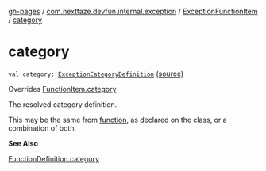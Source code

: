 [gh-pages](../../index.md) / [com.nextfaze.devfun.internal.exception](../index.md) / [ExceptionFunctionItem](index.md) / [category](./category.md)

# category

`val category: `[`ExceptionCategoryDefinition`](../-exception-category-definition/index.md) [(source)](https://github.com/NextFaze/dev-fun/tree/master/devfun-internal/src/main/java/com/nextfaze/devfun/internal/exception/ExceptionTypes.kt#L24)

Overrides [FunctionItem.category](../../com.nextfaze.devfun.core/-function-item/category.md)

The resolved category definition.

This may be the same from [function](../../com.nextfaze.devfun.core/-function-item/function.md), as declared on the class, or a combination of both.

**See Also**

[FunctionDefinition.category](../../com.nextfaze.devfun.core/-function-definition/category.md)

